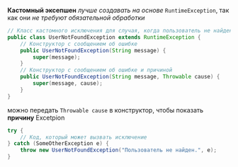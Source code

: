  __Кастомный эксепшен__ _лучше создавать на основе_ ``RuntimeException``, так как они _не требуют обязательной обработки_

```Java 
// Класс кастомного исключения для случая, когда пользователь не найден
public class UserNotFoundException extends RuntimeException {
    // Конструктор с сообщением об ошибке
    public UserNotFoundException(String message) {
        super(message);
    }
    // Конструктор с сообщением об ошибке и причиной
    public UserNotFoundException(String message, Throwable cause) {
        super(message, cause);
    }
}

```

можно передать `Throwable cause`  в конструктор, чтобы показать __причину__ Excetpion
```java
try {
    // Код, который может вызвать исключение
} catch (SomeOtherException e) {
    throw new UserNotFoundException("Пользователь не найден.", e);
}
```
